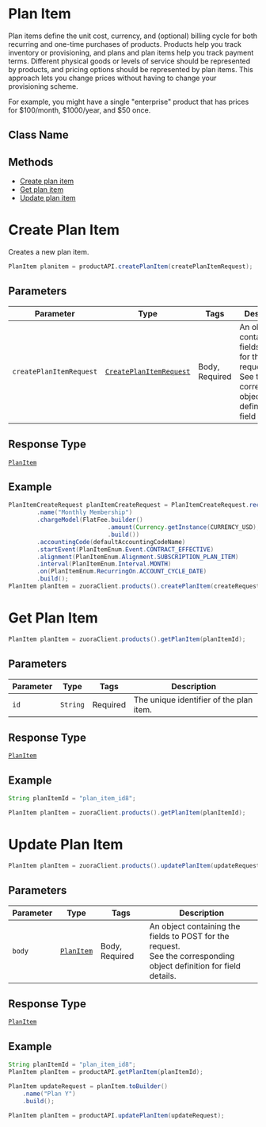 # Plan Item

Plan items define the unit cost, currency, and (optional) billing cycle for both recurring and one-time purchases of products. Products help you track inventory or provisioning, and plans and plan items help you track payment terms. Different physical goods or levels of service should be represented by products, and pricing options should be represented by plan items. This approach lets you change prices without having to change your provisioning scheme.

For example, you might have a single "enterprise" product that has prices for $100/month, $1000/year, and $50 once.

## Class Name



## Methods

* [Create plan item](/doc/plan-item.md#create-plan-item)
* [Get plan item](/doc/plan-item.md#get-plan-item)
* [Update plan item](/doc/plan-item.md#update-plan-item)



# Create Plan Item

Creates a new plan item.

```java
PlanItem planitem = productAPI.createPlanItem(createPlanItemRequest);
```

## Parameters

| Parameter | Type | Tags | Description |
|  --- | --- | --- | --- |
| `createPlanItemRequest` | [`CreatePlanItemRequest`](/doc/models/create-plan-item-request.md) | Body, Required | An object containing the fields to POST for the request.<br>See the corresponding object definition for field details. |

## Response Type

[`PlanItem`](/doc/models/plan-item.md)

## Example

```java
PlanItemCreateRequest planItemCreateRequest = PlanItemCreateRequest.recurringBuilder()
        .name("Monthly Membership")
        .chargeModel(FlatFee.builder()
                            .amount(Currency.getInstance(CURRENCY_USD), 5.00)
                            .build())
        .accountingCode(defaultAccountingCodeName)
        .startEvent(PlanItemEnum.Event.CONTRACT_EFFECTIVE)
        .alignment(PlanItemEnum.Alignment.SUBSCRIPTION_PLAN_ITEM)
        .interval(PlanItemEnum.Interval.MONTH)
        .on(PlanItemEnum.RecurringOn.ACCOUNT_CYCLE_DATE)
        .build();
PlanItem planItem = zuoraClient.products().createPlanItem(createRequest);
```


# Get Plan Item

```java
PlanItem planItem = zuoraClient.products().getPlanItem(planItemId);
```

## Parameters

| Parameter | Type | Tags | Description |
|  --- | --- | --- | --- |
| `id` | `String` | Required | The unique identifier of the plan item. |


## Response Type

[`PlanItem`](/doc/models/plan-item.md)


## Example 

```java
String planItemId = "plan_item_id8";

PlanItem planItem = zuoraClient.products().getPlanItem(planItemId);
```

# Update Plan Item

```java
PlanItem planItem = zuoraClient.products().updatePlanItem(updateRequest);
```


## Parameters

| Parameter | Type | Tags | Description |
|  --- | --- | --- | --- |
| `body` | [`PlanItem`](/doc/models/plan-item.md) | Body, Required | An object containing the fields to POST for the request.<br>See the corresponding object definition for field details. |


## Response Type

[`PlanItem`](/doc/models/plan-item.md)


## Example 

```java
String planItemId = "plan_item_id8";
PlanItem planItem = productAPI.getPlanItem(planItemId);

PlanItem updateRequest = planItem.toBuilder()
    .name("Plan Y")
    .build();
    
PlanItem planItem = productAPI.updatePlanItem(updateRequest);
```
